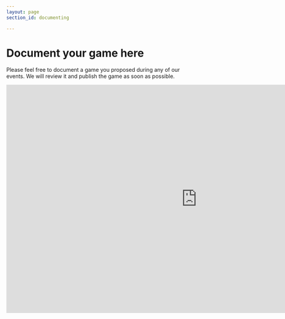 ```yaml
---
layout: page
section_id: documenting

---
```


# Document your game here

Please feel free to document a game you proposed during any of our events. We will review it and publish the game as soon as possible.

<iframe src="https://docs.google.com/forms/d/e/1FAIpQLSeuEK00pUFOfEZbWskOZd4ADgAk2t0t1HnWUb_KKho6RdBvdw/viewform?embedded=true" 
width="1000" height="600" frameborder="0" marginheight="0" marginwidth="0">Loading...</iframe>
